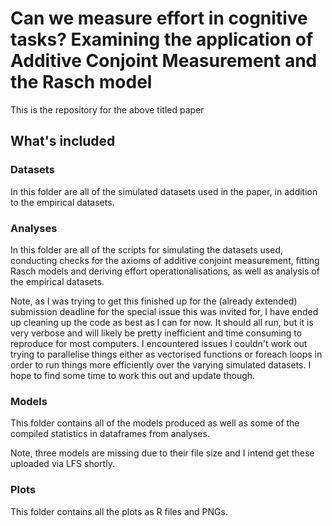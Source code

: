 # Can we measure effort in cognitive tasks? Examining the application of Additive Conjoint Measurement and the Rasch model

This is the repository for the above titled paper

## What's included

### Datasets
In this folder are all of the simulated datasets used in the paper, in addition to the empirical datasets.

### Analyses
In this folder are all of the scripts for simulating the datasets used, conducting checks for the axioms of additive conjoint measurement, fitting Rasch models and deriving effort operationalisations, as well as analysis of the empirical datasets.

Note, as I was trying to get this finished up for the (already extended) submission deadline for the special issue this was invited for, I have ended up cleaning up the code as best as I can for now. It should all run, but it is very verbose and will likely be pretty inefficient and time consuming to reproduce for most computers. I encountered issues I couldn't work out trying to parallelise things either as vectorised functions or foreach loops in order to run things more efficiently over the varying simulated datasets. I hope to find some time to work this out and update though.

### Models
This folder contains all of the models produced as well as some of the compiled statistics in dataframes from analyses. 

Note, three models are missing due to their file size and I intend get these uploaded via LFS shortly.

### Plots
This folder contains all the plots as R files and PNGs.
